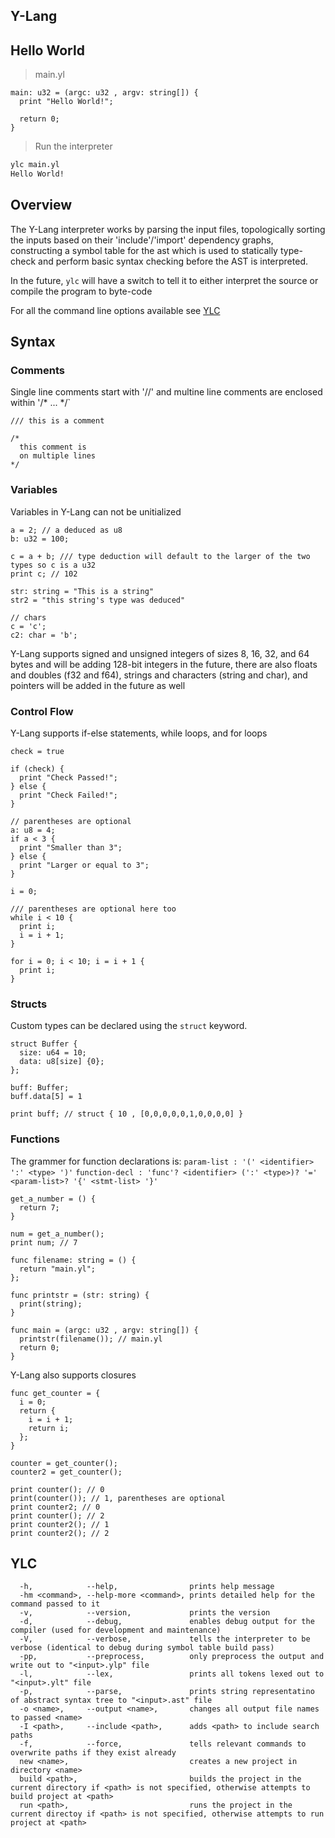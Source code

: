 ## Y-Lang

## Hello World
> main.yl
```
main: u32 = (argc: u32 , argv: string[]) {
  print "Hello World!";

  return 0;
}
```

> Run the interpreter
```bash
ylc main.yl
Hello World!
```

## Overview

The Y-Lang interpreter works by parsing the input files, topologically sorting the inputs based on their 'include'/'import' dependency graphs,
constructing a symbol table for the ast which is used to statically type-check and perform basic syntax checking before the AST is interpreted. 

In the future, `ylc` will have a switch to tell it to either interpret the source or compile the program to byte-code

For all the command line options available see [YLC](#ylc-section)

## Syntax

### Comments

Single line comments start with '//' and multine line comments are enclosed within '/* ... */`

```
/// this is a comment

/*
  this comment is
  on multiple lines
*/
```

### Variables

Variables in Y-Lang can not be unitialized

```
a = 2; // a deduced as u8
b: u32 = 100;

c = a + b; /// type deduction will default to the larger of the two types so c is a u32
print c; // 102

str: string = "This is a string"
str2 = "this string's type was deduced"

// chars
c = 'c';
c2: char = 'b';
```

Y-Lang supports signed and unsigned integers of sizes 8, 16, 32, and 64 bytes and will be adding 128-bit integers in the future,
there are also floats and doubles (f32 and f64), strings and characters (string and char), and pointers will be added in the future as well

### Control Flow

Y-Lang supports if-else statements, while loops, and for loops

```
check = true

if (check) {
  print "Check Passed!";
} else {
  print "Check Failed!";
}

// parentheses are optional
a: u8 = 4;
if a < 3 {
  print "Smaller than 3";
} else {
  print "Larger or equal to 3";
}
```

```
i = 0;

/// parentheses are optional here too
while i < 10 {
  print i;
  i = i + 1;
}
```

```
for i = 0; i < 10; i = i + 1 {
  print i;
}
```

### Structs

Custom types can be declared using the `struct` keyword.

```
struct Buffer {
  size: u64 = 10;
  data: u8[size] {0};
};

buff: Buffer;
buff.data[5] = 1

print buff; // struct { 10 , [0,0,0,0,0,1,0,0,0,0] }
```

### Functions

The grammer for function declarations is:
`param-list : '(' <identifier> ':' <type> ')'`
`function-decl : 'func'? <identifier> (':' <type>)? '=' <param-list>? '{' <stmt-list> '}'`

```
get_a_number = () {
  return 7;
}

num = get_a_number();
print num; // 7

func filename: string = () {
  return "main.yl";
};

func printstr = (str: string) {
  print(string);
}

func main = (argc: u32 , argv: string[]) {
  printstr(filename()); // main.yl
  return 0;
}
```

Y-Lang also supports closures

```
func get_counter = {
  i = 0;
  return {
    i = i + 1;
    return i;
  };
}

counter = get_counter();
counter2 = get_counter();

print counter(); // 0
print(counter()); // 1, parentheses are optional
print counter2; // 0
print counter(); // 2
print counter2(); // 1
print counter2(); // 2
```

## YLC
<a name="ylc-section"></a>

```
  -h,            --help,                prints help message
  -hm <command>, --help-more <command>, prints detailed help for the command passed to it
  -v,            --version,             prints the version
  -d,            --debug,               enables debug output for the compiler (used for development and maintenance)
  -V,            --verbose,             tells the interpreter to be verbose (identical to debug during symbol table build pass)
  -pp,           --preprocess,          only preprocess the output and write out to "<input>.ylp" file 
  -l,            --lex,                 prints all tokens lexed out to "<input>.ylt" file
  -p,            --parse,               prints string representatino of abstract syntax tree to "<input>.ast" file
  -o <name>,     --output <name>,       changes all output file names to passed <name>
  -I <path>,     --include <path>,      adds <path> to include search paths
  -f,            --force,               tells relevant commands to overwrite paths if they exist already
  new <name>,                           creates a new project in directory <name> 
  build <path>,                         builds the project in the current directory if <path> is not specified, otherwise attempts to build project at <path>
  run <path>,                           runs the project in the current directoy if <path> is not specified, otherwise attempts to run project at <path>
```
